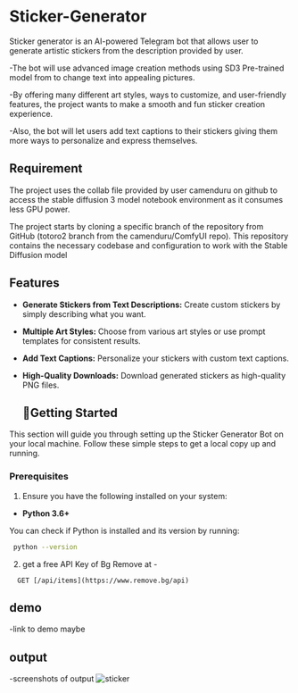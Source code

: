 # Sticker-Generator
Sticker generator is an AI-powered Telegram bot that allows user to generate artistic stickers from the description provided by user.

-The bot will use advanced image creation methods using SD3 Pre-trained model from to change text into appealing pictures.

-By offering many different art styles, ways to customize, and user-friendly features, the project wants to make a smooth and fun sticker creation experience.

-Also, the bot will let users add text captions to their stickers giving them more ways to personalize and express themselves.

## Requirement
The project uses the collab file provided by user camenduru on github to access the stable diffusion 3 model notebook environment as it consumes less GPU power.

The project starts by cloning a specific branch of the repository from GitHub (totoro2 branch from the camenduru/ComfyUI repo). This repository contains the necessary codebase and configuration to work with the Stable Diffusion model


## Features

- **Generate Stickers from Text Descriptions:** Create custom stickers by simply describing what you want.
- **Multiple Art Styles:** Choose from various art styles or use prompt templates for consistent results.
- **Add Text Captions:** Personalize your stickers with custom text captions.
- **High-Quality Downloads:** Download generated stickers as high-quality PNG files.



  ## 🚀Getting Started

This section will guide you through setting up the Sticker Generator Bot on your local machine. Follow these simple steps to get a local copy up and running.

### Prerequisites

1. Ensure you have the following installed on your system:

- **Python 3.6+**

You can check if Python is installed and its version by running:
```bash
 python --version
```
2. get a free API Key of Bg Remove at -
```http
  GET [/api/items](https://www.remove.bg/api)
```

## demo
-link to demo maybe

## output
-screenshots of output
![sticker](https://github.com/user-attachments/assets/1db1a608-0964-44c7-a1d8-1427932093de)


